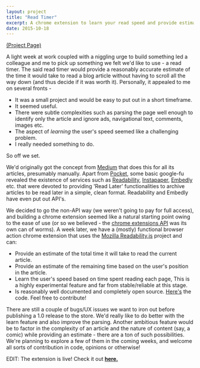```yaml
---
layout: project
title: "Read Timer"
excerpt: A chrome extension to learn your read speed and provide estimates of article read times.
date: 2015-10-18
---
```


<a href="../../../projects/readTimer.html">(Project Page)</a>

A light week at work coupled with a niggling urge to build something led a colleague and me to pick up something we felt we'd like to use - a read timer. The said read timer would provide a reasonably accurate estimate of the time it would take to read a blog article without having to scroll all the way down (and thus decide if it was worth it). Personally, it appealed to me on several fronts - 
<ul>
	<li> It was a small project and would be easy to put out in a short timeframe.</li>
	<li> It seemed useful.</li>
	<li> There were subtle complexities such as parsing the page well enough to identify only the article and ignore ads, navigational text, comments, images etc.</li>
	<li> The aspect of <i>learning</i> the user's speed seemed like a challenging problem. </li>
	<li> I really needed something to do. </li>
</ul>

So off we set.

We'd originally got the concept from <a href="www.medium.com">Medium</a> that does this for all its articles, presumably manually. Apart from <a href="https://getpocket.com/">Pocket</a>, some basic google-fu revealed the existence of services such as <a href="https://www.readability.com/">Readability</a>, <a href="https://www.instapaper.com/">Instapaper</a>, <a href="http://embed.ly/">Embedly</a> etc. that were devoted to providing 'Read Later' functionalities to archive articles to be read later in a simple, clean format. Readability and Embedly have even put out API's.<br/>

We decided to go the non-API way (we weren't going to pay for full access), and building a chrome extension seemed like a natural starting point owing to the ease of use (or so we believed - the <a href="https://developer.chrome.com/extensions">chrome extensions API</a> was its own can of worms). A week later, we have a (mostly) functional browser action chrome extension that uses the <a href="https://github.com/mozilla/readability">Mozilla Readability.js</a> project and can:
<ul>
	<li> Provide an estimate of the total time it will take to read the current article.</li>
	<li> Provide an estimate of the remaining time based on the user's position in the article.</li>
	<li> Learn the user's speed based on time spent reading each page, This is a highly experimental feature and far from stable/reliable at this stage.</li>
	<li> Is reasonably well documented and completely open source. <a href="https://github.com/virajprabhu/read-timer">Here's</a> the code. Feel free to contribute! </li>
</ul>

There are still a couple of bugs/UX issues we want to iron out before publishing a 1.0 release to the store. We'd really like to do better with the learn feature and also improve the parsing. Another ambitious feature would be to factor in the complexity of an article and the nature of content (say, a comic) while providing an estimate - there are a ton of such possibilities. We're planning to explore a few of them in the coming weeks, and welcome all sorts of contribution in code, opinions or otherwise!

EDIT: The extension is live! Check it out <a href="https://chrome.google.com/webstore/detail/read-timer/ojcneamhcbpginfcagjnmeeegbhpngdk?utm_source=chrome-app-launcher-info-dialog"><b>here.</b></a>